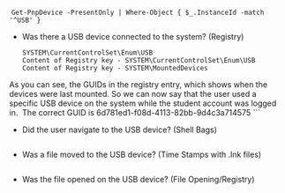  `Get-PnpDevice -PresentOnly | Where-Object { $_.InstanceId -match '^USB' }`

- Was there a USB device connected to the system? (Registry) 
    ```
    SYSTEM\CurrentControlSet\Enum\USB
    Content of Registry key - SYSTEM\CurrentControlSet\Enum\USB
    Content of Registry key - SYSTEM\MountedDevices
As you can see, the GUIDs in the registry entry, which shows when the devices were last mounted. So we can now say that the user used a specific USB device on the system while the student account was logged in.  The correct GUID is 6d781ed1-f08d-4113-82bb-9d4c3a714575
    ```
- Did the user navigate to the USB device? (Shell Bags) 
    ```
    ```
- Was a file moved to the USB device? (Time Stamps with .lnk files) 
    ```
    ```

- Was the file opened on the USB device? (File Opening/Registry)
```
```